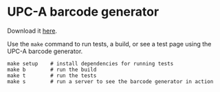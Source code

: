 # UPC-A barcode generator

Download it [here](https://github.com/luk3thomas/UPCA.js/tree/master/build).

Use the `make` command to run tests, a build, or see a test page using the UPC-A barcode generator.

    make setup    # install dependencies for running tests
    make b        # run the build
    make t        # run the tests
    make s        # run a server to see the barcode generator in action

